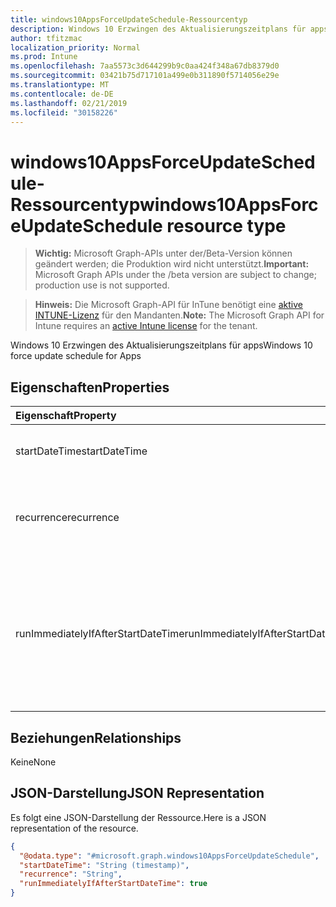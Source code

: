 ```yaml
---
title: windows10AppsForceUpdateSchedule-Ressourcentyp
description: Windows 10 Erzwingen des Aktualisierungszeitplans für apps
author: tfitzmac
localization_priority: Normal
ms.prod: Intune
ms.openlocfilehash: 7aa5573c3d644299b9c0aa424f348a67db8379d0
ms.sourcegitcommit: 03421b75d717101a499e0b311890f5714056e29e
ms.translationtype: MT
ms.contentlocale: de-DE
ms.lasthandoff: 02/21/2019
ms.locfileid: "30158226"
---
```

# <a name="windows10appsforceupdateschedule-resource-type"></a><span data-ttu-id="78059-103">windows10AppsForceUpdateSchedule-Ressourcentyp</span><span class="sxs-lookup"><span data-stu-id="78059-103">windows10AppsForceUpdateSchedule resource type</span></span>

> <span data-ttu-id="78059-104">**Wichtig:** Microsoft Graph-APIs unter der/Beta-Version können geändert werden; die Produktion wird nicht unterstützt.</span><span class="sxs-lookup"><span data-stu-id="78059-104">**Important:** Microsoft Graph APIs under the /beta version are subject to change; production use is not supported.</span></span>

> <span data-ttu-id="78059-105">**Hinweis:** Die Microsoft Graph-API für InTune benötigt eine [aktive INTUNE-Lizenz](https://go.microsoft.com/fwlink/?linkid=839381) für den Mandanten.</span><span class="sxs-lookup"><span data-stu-id="78059-105">**Note:** The Microsoft Graph API for Intune requires an [active Intune license](https://go.microsoft.com/fwlink/?linkid=839381) for the tenant.</span></span>

<span data-ttu-id="78059-106">Windows 10 Erzwingen des Aktualisierungszeitplans für apps</span><span class="sxs-lookup"><span data-stu-id="78059-106">Windows 10 force update schedule for Apps</span></span>

## <a name="properties"></a><span data-ttu-id="78059-107">Eigenschaften</span><span class="sxs-lookup"><span data-stu-id="78059-107">Properties</span></span>
|<span data-ttu-id="78059-108">Eigenschaft</span><span class="sxs-lookup"><span data-stu-id="78059-108">Property</span></span>|<span data-ttu-id="78059-109">Typ</span><span class="sxs-lookup"><span data-stu-id="78059-109">Type</span></span>|<span data-ttu-id="78059-110">Beschreibung</span><span class="sxs-lookup"><span data-stu-id="78059-110">Description</span></span>|
|:---|:---|:---|
|<span data-ttu-id="78059-111">startDateTime</span><span class="sxs-lookup"><span data-stu-id="78059-111">startDateTime</span></span>|<span data-ttu-id="78059-112">DateTimeOffset</span><span class="sxs-lookup"><span data-stu-id="78059-112">DateTimeOffset</span></span>|<span data-ttu-id="78059-113">Die Startzeit des erzwungenen Neustarts.</span><span class="sxs-lookup"><span data-stu-id="78059-113">The start time for the force restart.</span></span>|
|<span data-ttu-id="78059-114">recurrence</span><span class="sxs-lookup"><span data-stu-id="78059-114">recurrence</span></span>|[<span data-ttu-id="78059-115">windows10AppsUpdateRecurrence</span><span class="sxs-lookup"><span data-stu-id="78059-115">windows10AppsUpdateRecurrence</span></span>](../resources/intune-deviceconfig-windows10appsupdaterecurrence.md)|<span data-ttu-id="78059-116">Serienzeitplan.</span><span class="sxs-lookup"><span data-stu-id="78059-116">Recurrence schedule.</span></span> <span data-ttu-id="78059-117">Mögliche Werte: `none`, `daily`, `weekly`, `monthly`.</span><span class="sxs-lookup"><span data-stu-id="78059-117">Possible values are: `none`, `daily`, `weekly`, `monthly`.</span></span>|
|<span data-ttu-id="78059-118">runImmediatelyIfAfterStartDateTime</span><span class="sxs-lookup"><span data-stu-id="78059-118">runImmediatelyIfAfterStartDateTime</span></span>|<span data-ttu-id="78059-119">Boolescher Wert</span><span class="sxs-lookup"><span data-stu-id="78059-119">Boolean</span></span>|<span data-ttu-id="78059-120">Wenn true, wird die Aufgabe sofort ausgeführt, wenn StartDateTime in der Vergangenheit ist, andernfalls wird bei der nächsten Serie ausgeführt.</span><span class="sxs-lookup"><span data-stu-id="78059-120">If true, runs the task immediately if StartDateTime is in the past, else, runs at the next recurrence.</span></span>|

## <a name="relationships"></a><span data-ttu-id="78059-121">Beziehungen</span><span class="sxs-lookup"><span data-stu-id="78059-121">Relationships</span></span>
<span data-ttu-id="78059-122">Keine</span><span class="sxs-lookup"><span data-stu-id="78059-122">None</span></span>

## <a name="json-representation"></a><span data-ttu-id="78059-123">JSON-Darstellung</span><span class="sxs-lookup"><span data-stu-id="78059-123">JSON Representation</span></span>
<span data-ttu-id="78059-124">Es folgt eine JSON-Darstellung der Ressource.</span><span class="sxs-lookup"><span data-stu-id="78059-124">Here is a JSON representation of the resource.</span></span>
<!-- {
  "blockType": "resource",
  "@odata.type": "microsoft.graph.windows10AppsForceUpdateSchedule"
}
-->
``` json
{
  "@odata.type": "#microsoft.graph.windows10AppsForceUpdateSchedule",
  "startDateTime": "String (timestamp)",
  "recurrence": "String",
  "runImmediatelyIfAfterStartDateTime": true
}
```




